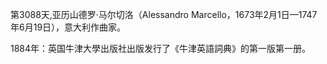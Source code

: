 第3088天,亚历山德罗·马尔切洛（Alessandro Marcello，1673年2月1日—1747年6月19日），意大利作曲家。

1884年：英国牛津大學出版社出版发行了《牛津英語詞典》的第一版第一册。